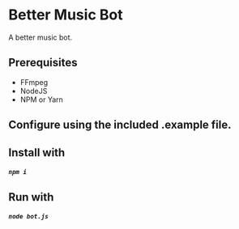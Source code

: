 # Better Music Bot
A better music bot.

## Prerequisites
- FFmpeg
- NodeJS
- NPM or Yarn

## Configure using the included .example file.

## Install with
##### ``npm i``

## Run with
##### ``node bot.js``
